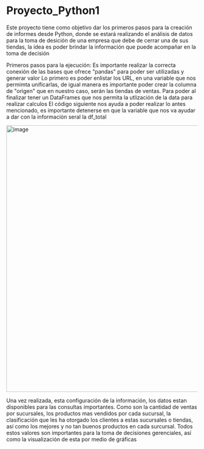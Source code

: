 # Proyecto_Python1
Este proyecto tiene como objetivo dar los primeros pasos para la creación de informes desde Python, donde se estará realizando el análisis de datos para la toma de desición de una empresa que debe de cerrar una de sus tiendas, la idea es poder brindar la información que puede acompañar en la toma de decisión 

Primeros pasos para la ejecución: 
Es importante realizar la correcta conexión de las bases que ofrece "pandas" para poder ser utilizadas y generar valor
Lo primero es poder enlistar los URL, en una variable que nos permimta unificarlas, de igual manera es importante poder crear la columna de "origen" que en nuestro caso, serán las tiendas de ventas. Para poder al finalizar tener un DataFrames que nos permita la utlización de la data para realizar calculos
El código siguiente nos ayuda a poder realizar lo antes mencionado, es importante detenerse en que la variable que nos va ayudar a dar con la información seral la df_total

<img width="701" alt="image" src="https://github.com/user-attachments/assets/468760ad-0c12-47f1-b2f8-65fcf8569757" />


Una vez realizada, esta configuración de la información, los datos estan disponibles para las consultas importantes. Como son la cantidad de ventas por sucursales, los productos mas vendidos por cada sucursal, la clasificación que les ha otorgado los clientes a estas sucursales o tiendas, así como los mejores y no tan buenos productos en cada surcursal.
Todos estos valores son importantes para la toma de decisiones gerenciales, así como la visualización de esta por medio de gráficas 
